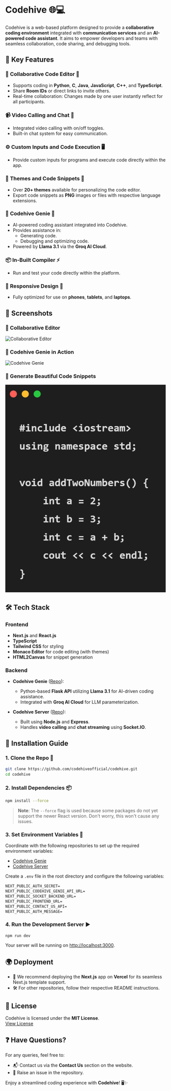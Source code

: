 # Codehive 🌐💻  

Codehive is a web-based platform designed to provide a **collaborative coding environment** integrated with **communication services** and an **AI-powered code assistant**. It aims to empower developers and teams with seamless collaboration, code sharing, and debugging tools.  

## 🌟 **Key Features**  

### 🔗 **Collaborative Code Editor** 📝  
- Supports coding in **Python**, **C**, **Java**, **JavaScript**, **C++**, and **TypeScript**.  
- Share **Room IDs** or direct links to invite others.  
- Real-time collaboration: Changes made by one user instantly reflect for all participants.  

### 📹 **Video Calling and Chat** 💬  
- Integrated video calling with on/off toggles.  
- Built-in chat system for easy communication.  

### ⚙️ **Custom Inputs and Code Execution** 🖥️  
- Provide custom inputs for programs and execute code directly within the app.  

### 🎨 **Themes and Code Snippets** 🌈  
- Over **20+ themes** available for personalizing the code editor.  
- Export code snippets as **PNG** images or files with respective language extensions.  

### 🤖 **Codehive Genie** 🧞  
- AI-powered coding assistant integrated into Codehive.  
- Provides assistance in:  
  - Generating code.  
  - Debugging and optimizing code.  
- Powered by **Llama 3.1** via the **Groq AI Cloud**.  

### 📦 **In-Built Compiler** ⚡  
- Run and test your code directly within the platform.  

### 📱 **Responsive Design** 📱  
- Fully optimized for use on **phones**, **tablets**, and **laptops**.  

## 📸 Screenshots  

### 🌟 Collaborative Editor  
![Collaborative Editor](https://github.com/codehiveofficial/codehive/blob/main/public/img2.png?raw=true)  

### 🌟 Codehive Genie in Action  
![Codehive Genie](https://github.com/codehiveofficial/codehive/blob/main/public/img3.png?raw=true)


### 🌟 Generate Beautiful Code Snippets
![Code Snippets](https://github.com/codehiveofficial/codehive/blob/main/public/codehive_snippet%20(4).png)  


## 🛠️ **Tech Stack**  

### Frontend  
- **Next.js** and **React.js**  
- **TypeScript**  
- **Tailwind CSS** for styling  
- **Monaco Editor** for code editing (with themes)  
- **HTML2Canvas** for snippet generation  

### Backend  
- **Codehive Genie** ([Repo](https://github.com/codehiveofficial/codehive-genie)):  
  - Python-based **Flask API** utilizing **Llama 3.1** for AI-driven coding assistance.  
  - Integrated with **Groq AI Cloud** for LLM parameterization.  

- **Codehive Server** ([Repo](https://github.com/codehiveofficial/codehive-server)):  
  - Built using **Node.js** and **Express**.  
  - Handles **video calling** and **chat streaming** using **Socket.IO**.  


## 🚀 **Installation Guide**  

### 1. **Clone the Repo** 🔗  
```bash  
git clone https://github.com/codehiveofficial/codehive.git  
cd codehive  
```  

### 2. **Install Dependencies** 📦  
```bash  
npm install --force  
```  
> **Note**: The `--force` flag is used because some packages do not yet support the newer React version. Don't worry, this won't cause any issues.  

### 3. **Set Environment Variables** 🔧  
Coordinate with the following repositories to set up the required environment variables:  
- [Codehive Genie](https://github.com/codehiveofficial/codehive-genie)  
- [Codehive Server](https://github.com/codehiveofficial/codehive-server)  

Create a `.env` file in the root directory and configure the following variables:  
```env  
NEXT_PUBLIC_AUTH_SECRET= 
NEXT_PUBLIC_CODEHIVE_GENIE_API_URL= 
NEXT_PUBLIC_SOCKET_BACKEND_URL= 
NEXT_PUBLIC_FRONTEND_URL= 
NEXT_PUBLIC_CONTACT_US_API= 
NEXT_PUBLIC_AUTH_MESSAGE=  
```  

### 4. **Run the Development Server** ▶️  
```bash  
npm run dev  
```  
Your server will be running on [http://localhost:3000](http://localhost:3000).  


## 🌍 **Deployment**  
- 🚀 We recommend deploying the **Next.js** app on **Vercel** for its seamless Next.js template support.  
- 🛠️ For other repositories, follow their respective README instructions.  


## 📜 **License**  
Codehive is licensed under the **MIT License**.  
[View License](https://github.com/codehiveofficial/codehive/blob/main/LICENSE)  


## ❓ **Have Questions?**  
For any queries, feel free to:  
- 📬 Contact us via the **Contact Us** section on the website.  
- 🚀 Raise an issue in the repository.  

Enjoy a streamlined coding experience with **Codehive**! 🖥️✨  
